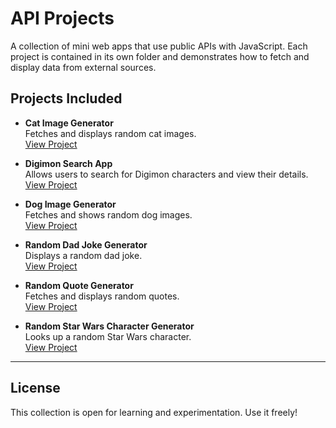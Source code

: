 # API Projects

A collection of mini web apps that use public APIs with JavaScript. Each project is contained in its own folder and demonstrates how to fetch and display data from external sources.

## Projects Included

- **Cat Image Generator**  
  Fetches and displays random cat images.  
  <a href="https://codepen.io/Work-Reinis/pen/empvNea" target="_blank">View Project</a>

- **Digimon Search App**  
  Allows users to search for Digimon characters and view their details.  
  <a href="https://codepen.io/Work-Reinis/pen/qEOrdKZ" target="_blank">View Project</a>

- **Dog Image Generator**  
  Fetches and shows random dog images.  
  <a href="https://codepen.io/Work-Reinis/pen/dPYvojO" target="_blank">View Project</a>

- **Random Dad Joke Generator**  
  Displays a random dad joke.  
  <a href="https://codepen.io/Work-Reinis/pen/WbQpvKg" target="_blank">View Project</a>

- **Random Quote Generator**  
  Fetches and displays random quotes.  
  <a href="https://codepen.io/Work-Reinis/pen/azvJOav" target="_blank">View Project</a>

- **Random Star Wars Character Generator**  
  Looks up a random Star Wars character.  
  <a href="https://codepen.io/Work-Reinis/pen/MYapwxN" target="_blank">View Project</a>

---

## License

This collection is open for learning and experimentation. Use it freely!
